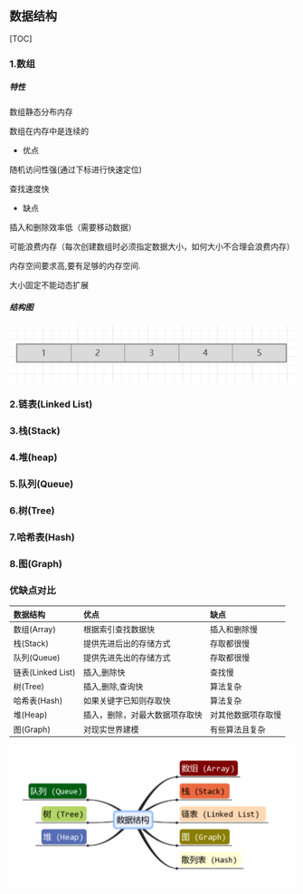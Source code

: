 ## 数据结构

[TOC]

### 1.数组

##### 特性

数组静态分布内存

数组在内存中是连续的

* 优点

随机访问性强\(通过下标进行快速定位\)

查找速度快

* 缺点

插入和删除效率低（需要移动数据）

可能浪费内存（每次创建数组时必须指定数据大小，如何大小不合理会浪费内存）

内存空间要求高,要有足够的内存空间.

大小固定不能动态扩展

##### 结构图

![](/assets/sjjg2.png)

### 2.链表(Linked List)



### 3.栈(Stack)



### 4.堆(heap)



### 5.队列(Queue)



### 6.树(Tree)



### 7.哈希表(Hash)



### 8.图(Graph)



### 优缺点对比

| 数据结构 | 优点 | 缺点 |
| :--- | :--- | :--- |
| 数组\(Array\) | 根据索引查找数据快 | 插入和删除慢 |
| 栈\(Stack\) | 提供先进后出的存储方式 | 存取都很慢 |
| 队列\(Queue\) | 提供先进先出的存储方式 | 存取都很慢 |
| 链表\(Linked List\) | 插入,删除快 | 查找慢 |
| 树\(Tree\) | 插入,删除,查询快 | 算法复杂 |
| 哈希表\(Hash\) | 如果关键字已知则存取快 | 算法复杂 |
| 堆\(Heap\) | 插入，删除，对最大数据项存取快 | 对其他数据项存取慢 |
| 图\(Graph\) | 对现实世界建模 | 有些算法且复杂 |

![](/assets/sjjg1.png)